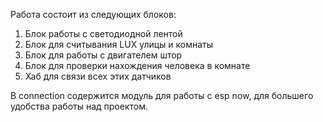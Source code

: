 Работа состоит из следующих блоков:
1) Блок работы с светодиодной лентой
2) Блок для считывания LUX улицы и комнаты
3) Блок для работы с двигателем штор
4) Блок для проверки нахождения человека в комнате
5) Хаб для связи всех этих датчиков

В connection содержится модуль для работы с esp now, для большего удобства работы над проектом.